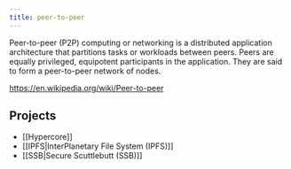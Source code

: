 ```yaml
---
title: peer-to-peer
---
```


Peer-to-peer (P2P) computing or networking is a distributed application architecture that partitions tasks or workloads between peers. Peers are equally privileged, equipotent participants in the application. They are said to form a peer-to-peer network of nodes.

<https://en.wikipedia.org/wiki/Peer-to-peer>

## Projects
- [[Hypercore]]
- [[IPFS|InterPlanetary File System (IPFS)]]
- [[SSB|Secure Scuttlebutt (SSB)]]